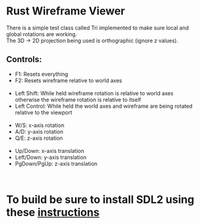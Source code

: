 <h1>Rust Wireframe Viewer</h1>

There is a simple test class called Tri implemented to make sure local and global rotations are working.<br>
The 3D -> 2D projection being used is orthographic (ignore z values).<br>

<h2>Controls:</h2>
<ul>
    <li>F1: Resets everything</li>
    <li>F2: Resets wireframe relative to world axes</li><br>
    <li>Left Shift: While held wireframe rotation is relative to world axes otherwise the wireframe rotation is relative to itself</li>
    <li>Left Control: While held the world axes and wireframe are being rotated relative to the viewport</li><br>
    <li>W/S: x-axis rotation</li>
    <li>A/D: y-axis rotation</li>
    <li>Q/E: z-axis rotation</li><br>
    <li>Up/Down: x-axis translation</li>
    <li>Left/Down: y-axis translation</li>
    <li>PgDown/PgUp: z-axis translation</li>
</ul>

<br><h1>To build be sure to install SDL2 using these <a href="https://crates.io/crates/sdl2">instructions</a><h1>
